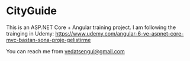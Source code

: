 # CityGuide
This is an ASP.NET Core + Angular training project.
I am following the trainging in Udemy:
https://www.udemy.com/angular-6-ve-aspnet-core-mvc-bastan-sona-proje-gelistirme

You can reach me from vedatsengul@gmail.com
